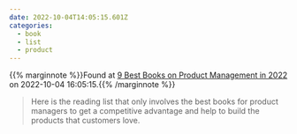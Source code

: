 ```yaml
---
date: 2022-10-04T14:05:15.601Z
categories:
  - book
  - list
  - product
---
```

{{% marginnote %}}Found at [9 Best Books on Product Management in 2022](https://userguiding.com/blog/product-management-books/) on 2022-10-04 16:05:15.{{% /marginnote %}}

> Here is the reading list that only involves the best books for product managers to get a competitive advantage and help to build the products that customers love.

